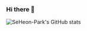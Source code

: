 ### Hi there 👋
![SeHeon-Park's GitHub stats](https://github-readme-stats.vercel.app/api?SeHeon-Park=anuraghazra&theme=dark&show_icons=true)

<!--
**SeHeon-Park/SeHeon-Park** is a ✨ _special_ ✨ repository because its `README.md` (this file) appears on your GitHub profile.

Here are some ideas to get you started:

- 🔭 I’m currently working on ...
- 🌱 I’m currently learning ...
- 👯 I’m looking to collaborate on ...
- 🤔 I’m looking for help with ...
- 💬 Ask me about ...
- 📫 How to reach me: ...
- 😄 Pronouns: ...
- ⚡ Fun fact: ...
-->
